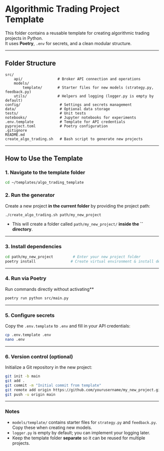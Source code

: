 # Algorithmic Trading Project Template

This folder contains a reusable template for creating algorithmic trading projects in Python.\
It uses **Poetry**, `.env` for secrets, and a clean modular structure.

---

## **Folder Structure**

```
src/
    api/                # Broker API connection and operations
    models/
        template/       # Starter files for new models (strategy.py, feedback.py)
    utils/              # Helpers and logging (logger.py is empty by default)
config/                  # Settings and secrets management
data/                    # Optional data storage
tests/                   # Unit tests
notebooks/               # Jupyter notebooks for experiments
.env.template            # Template for API credentials
pyproject.toml           # Poetry configuration
.gitignore
README.md
create_algo_trading.sh   # Bash script to generate new projects
```

---

## **How to Use the Template**

### 1. Navigate to the template folder

```bash
cd ~/templates/algo_trading_template
```

### 2. Run the generator

Create a new project **in the current folder** by providing the project path:

```bash
./create_algo_trading.sh path/my_new_project
```

- This will create a folder called `path/my_new_project/` **inside the **``** directory**.

---

### 3. Install dependencies

```bash
cd path/my_new_project         # Enter your new project folder
poetry install                # Create virtual environment & install dependencies
```

---

### 4. Run via Poetry

Run commands directly without activating**

```bash
poetry run python src/main.py
```

---

### 5. Configure secrets

Copy the `.env.template` to `.env` and fill in your API credentials:

```bash
cp .env.template .env
nano .env
```

---

### 6. Version control (optional)

Initialize a Git repository in the new project:

```bash
git init -b main
git add .
git commit -m "Initial commit from template"
git remote add origin https://github.com/yourusername/my_new_project.git
git push -u origin main
```

---

### **Notes**

- `models/template/` contains starter files for `strategy.py` and `feedback.py`. Copy these when creating new models.
- `logger.py` is empty by default; you can implement your logging later.
- Keep the template folder **separate** so it can be reused for multiple projects.

